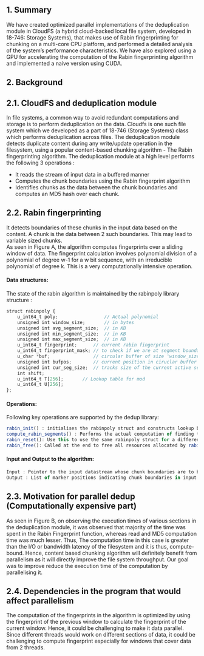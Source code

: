 ## 1. Summary

We have created optimized parallel implementations of the deduplication module in CloudFS (a hybrid cloud-backed local file system, developed in 18-746: Storage Systems), that makes use of Rabin fingerprinting for chunking on a multi-core CPU platform, and performed a detailed analysis of the system’s performance characteristics. We have also explored using a GPU for accelerating the computation of the Rabin fingerprinting algorithm and implemented a naive version using CUDA.

## 2. Background

## 2.1. CloudFS and deduplication module
In file systems, a common way to avoid redundant computations and storage is to perform deduplication on the data. Cloudfs is one such file system which we developed as a part of 18-746 (Storage Systems) class which performs deduplication across files. The deduplication module detects duplicate content during any write/update operation in the filesystem, using a popular content-based chunking algorithm - The Rabin fingerprinting algorithm. The deduplication module at a high level performs the following 3 operations :  <br>
* It reads the stream of input data in a buffered manner  <br>
* Computes the chunk boundaries using the Rabin fingerprint algorithm  <br>
* Identifies chunks as the data between the chunk boundaries and computes an MD5 hash over each chunk.  <br>

## 2.2. Rabin fingerprinting
It detects boundaries of these chunks in the input data based on the content. A chunk is the data between 2 such boundaries. This may lead to variable sized chunks. <br>
As seen in Figure A, the algorithm computes fingerprints over a sliding window of data. The fingerprint calculation involves polynomial division of a polynomial of degree w-1 for a w bit sequence, with an irreducible polynomial of degree k. This is a very computationally intensive operation. <br>

#### Data structures:
The state of the rabin algorithm is maintained by the rabinpoly library structure : <br>
```javascript
struct rabinpoly {
    u_int64_t poly;                 // Actual polynomial
    unsigned int window_size;       // in bytes
    unsigned int avg_segment_size;  // in KB
    unsigned int min_segment_size;  // in KB
    unsigned int max_segment_size;  // in KB
    u_int64_t fingerprint;      // current rabin fingerprint
    u_int64_t fingerprint_mask; // to check if we are at segment boundary
    u_char *buf;                // circular buffer of size 'window_size'
    unsigned int bufpos;        // current position in ciruclar buffer
    unsigned int cur_seg_size;  // tracks size of the current active segment 
    int shift;
    u_int64_t T[256];       // Lookup table for mod
    u_int64_t U[256];
};
```
#### Operations:
Following key operations are supported by the dedup library:
```javascript
rabin_init() : initialises the rabinpoly struct and constructs lookup buffers
compute_rabin_segments() : Performs the actual computation of finding the markers/chunk boundaries
rabin_reset(): Use this to use the same rabinpoly struct for a different file
rabin_free(): Called at the end to free all resources allocated by rabin_init()
```

#### Input and Output to the algorithm:
```javascript
Input : Pointer to the input datastream whose chunk boundaries are to be found
Output : List of marker positions indicating chunk boundaries in input data, and number of markers found
```

## 2.3. Motivation for parallel dedup (Computationally expensive part)
As seen in Figure B, on observing the execution times of various sections in the deduplication module, it was observed that majority of the time was spent in the Rabin Fingerprint function, whereas read and MD5 computation time was much lesser. Thus, The computation time in this case is greater than the I/O or bandwidth latency of the filesystem and it is thus, compute-bound. Hence, content based chunking algorithm will definitely benefit from parallelism as it will directly improve the file system throughput. Our goal was to improve reduce the execution time of the computation by parallelising it.

## 2.4. Dependencies in the program that would affect parallelism
The computation of the fingerprints in the algorithm is optimized by using the fingerprint of the previous window to calculate the fingerprint of the current window. Hence, it could be challenging to make it data parallel. Since different threads would work on different sections of data, it could be challenging to compute fingerprint especially for windows that cover data from 2 threads.

